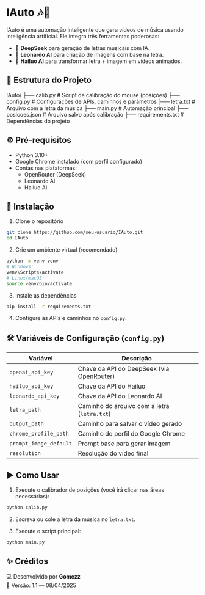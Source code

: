 # IAuto 🎶🤖

IAuto é uma automação inteligente que gera vídeos de música usando inteligência artificial. Ele integra três ferramentas poderosas:

- 🎵 **DeepSeek** para geração de letras musicais com IA.
- 🎨 **Leonardo AI** para criação de imagens com base na letra.
- 🎥 **Hailuo AI** para transformar letra + imagem em vídeos animados.

## 📁 Estrutura do Projeto

IAuto/
├── calib.py            # Script de calibração do mouse (posições)
├── config.py           # Configurações de APIs, caminhos e parâmetros
├── letra.txt           # Arquivo com a letra da música
├── main.py             # Automação principal
├── posicoes.json       # Arquivo salvo após calibração
├── requirements.txt    # Dependências do projeto

## ⚙️ Pré-requisitos

- Python 3.10+
- Google Chrome instalado (com perfil configurado)
- Contas nas plataformas:
  - OpenRouter (DeepSeek)
  - Leonardo AI
  - Hailuo AI

## 🔧 Instalação

1. Clone o repositório
```bash
git clone https://github.com/seu-usuario/IAuto.git
cd IAuto
```

2. Crie um ambiente virtual (recomendado)
```bash
python -m venv venv
# Windows:
venv\Scripts\activate
# Linux/macOS:
source venv/bin/activate
```

3. Instale as dependências
```bash
pip install -r requirements.txt
```

4. Configure as APIs e caminhos no `config.py`.

## 🛠️ Variáveis de Configuração (`config.py`)

| Variável                | Descrição |
|-------------------------|----------|
| `openai_api_key`        | Chave da API do DeepSeek (via OpenRouter) |
| `hailuo_api_key`        | Chave da API do Hailuo |
| `leonardo_api_key`      | Chave da API do Leonardo AI |
| `letra_path`            | Caminho do arquivo com a letra (`letra.txt`) |
| `output_path`           | Caminho para salvar o vídeo gerado |
| `chrome_profile_path`   | Caminho do perfil do Google Chrome |
| `prompt_image_default`  | Prompt base para gerar imagem |
| `resolution`            | Resolução do vídeo final |

## ▶️ Como Usar

1. Execute o calibrador de posições (você irá clicar nas áreas necessárias):
```bash
python calib.py
```

2. Escreva ou cole a letra da música no `letra.txt`.

3. Execute o script principal:
```bash
python main.py
```

## ✨ Créditos

💻 Desenvolvido por **Gomezz**  
📅 Versão: 1.1 — 08/04/2025
